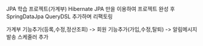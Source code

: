   JPA 학습 프로젝트(가계부)
Hibernate JPA 만을 이용하여 프로젝트 완성 후 SpringDataJpa QueryDSL 추가하며 리팩토링
  
가계부 기능추가(등록,수정,정산조회) -> 회원 기능추가(가입,수정,탈퇴) -> 알림메시지 발송 스케줄러 추가
